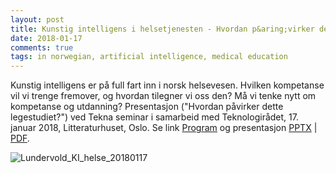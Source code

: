 ```yaml
---
layout: post
title: Kunstig intelligens i helsetjenesten - Hvordan p&aring;virker dette legestudiet?
date: 2018-01-17
comments: true
tags: in norwegian, artificial intelligence, medical education
---
```


Kunstig intelligens er på full fart inn i norsk helsevesen. Hvilken kompetanse vil vi trenge fremover, og hvordan tilegner vi oss den? Må vi tenke nytt om kompetanse og utdanning? Presentasjon ("Hvordan påvirker dette legestudiet?") ved Tekna seminar i samarbeid med Teknologir&aring;det, 17. januar 2018, Litteraturhuset, Oslo. 
Se link [Program](https://www.tekna.no/kurs/kunstig-intelligens-i-helsetjenesten-35641/) og presentasjon [PPTX](https://drive.google.com/file/d/1PDaMAqyelG-b8rqEkXIsYZlzWnAbD112/view?usp=sharing) | [PDF](https://drive.google.com/file/d/1PDaMAqyelG-b8rqEkXIsYZlzWnAbD112/view?usp=sharing). 
    

![Lundervold_KI_helse_20180117](http://arvidl.github.io/images/2018-01-17-kunstig-intelligens-i-helsetjenesten.png "Lundervold_KI_helse_20180117")